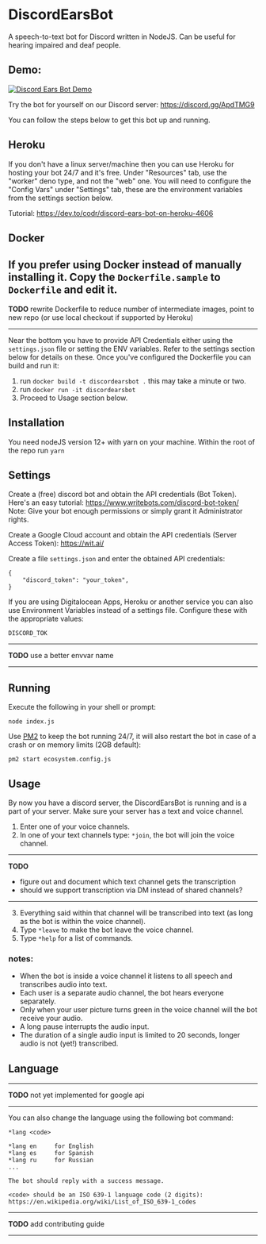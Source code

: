 # DiscordEarsBot
A speech-to-text bot for Discord written in NodeJS.
Can be useful for hearing impaired and deaf people.

## Demo:

[![Discord Ears Bot Demo](http://img.youtube.com/vi/DoT2rdLymNc/0.jpg)](http://www.youtube.com/watch?v=DoT2rdLymNc "Discord Ears Bot Demo")

Try the bot for yourself on our Discord server: https://discord.gg/ApdTMG9

You can follow the steps below to get this bot up and running.

## Heroku
If you don't have a linux server/machine then you can use Heroku for hosting your bot 24/7 and it's free.
Under "Resources" tab, use the "worker" deno type, and not the "web" one. You will need to configure the "Config Vars" under "Settings" tab, these are the environment variables from the settings section below.

Tutorial: https://dev.to/codr/discord-ears-bot-on-heroku-4606

## Docker
If you prefer using Docker instead of manually installing it.
Copy the `Dockerfile.sample` to `Dockerfile` and edit it.
---
**TODO** rewrite Dockerfile to reduce number of intermediate images, point to new repo (or use local checkout if supported by Heroku)

---
 
Near the bottom you have to provide API Credentials either using the `settings.json` file or setting the ENV variables.
Refer to the settings section below for details on these.
Once you've configured the Dockerfile you can build and run it:

1. run `docker build -t discordearsbot .`  this may take a minute or two.
2. run `docker run -it discordearsbot`
3. Proceed to Usage section below.

## Installation
You need nodeJS version 12+ with yarn on your machine.
Within the root of the repo run `yarn`

## Settings
Create a (free) discord bot and obtain the API credentials (Bot Token). Here's an easy tutorial: https://www.writebots.com/discord-bot-token/ Note: Give your bot enough permissions or simply grant it Administrator rights.

Create a Google Cloud account and obtain the API credentials (Server Access Token): https://wit.ai/

Create a file `settings.json` and enter the obtained API credentials:
```
{
    "discord_token": "your_token",
}
```

If you are using Digitalocean Apps, Heroku or another service you can also use Environment Variables instead of a settings file. Configure these with the appropriate values:
```
DISCORD_TOK
```
---
**TODO** use a better envvar name

---


## Running

Execute the following in your shell or prompt:
```
node index.js
```

Use [PM2](https://www.npmjs.com/package/pm2) to keep the bot running 24/7, it will also restart the bot in case of a crash or on memory limits (2GB default):
```
pm2 start ecosystem.config.js
```

## Usage

By now you have a discord server, the DiscordEarsBot is running and is a part of your server. Make sure your server has a text and voice channel.

1. Enter one of your voice channels.
2. In one of your text channels type: `*join`, the bot will join the voice channel.
---
**TODO**
* figure out and document which text channel gets the transcription
* should we support transcription via DM instead of shared channels?

---

3. Everything said within that channel will be transcribed into text (as long as the bot is within the voice channel).
4. Type `*leave` to make the bot leave the voice channel.
5. Type `*help` for a list of commands.

### notes:
- When the bot is inside a voice channel it listens to all speech and transcribes audio into text.
- Each user is a separate audio channel, the bot hears everyone separately.
- Only when your user picture turns green in the voice channel will the bot receive your audio.
- A long pause interrupts the audio input.
- The duration of a single audio input is limited to 20 seconds, longer audio is not (yet!) transcribed.

## Language

---
**TODO** not yet implemented for google api

---

You can also change the language using the following bot command:

```
*lang <code>

*lang en     for English
*lang es     for Spanish
*lang ru     for Russian
...

The bot should reply with a success message.

<code> should be an ISO 639-1 language code (2 digits):
https://en.wikipedia.org/wiki/List_of_ISO_639-1_codes
```

---
**TODO** add contributing guide

---
